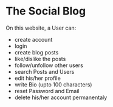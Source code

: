 # The Social Blog

On this website, a User can:
* create account
* login
* create blog posts
* like/dislike the posts
* follow/unfollow other users
* search Posts and Users
* edit his/her profile
* write Bio (upto 100 characters)
* reset Password and Email
* delete his/her account permanentaly

